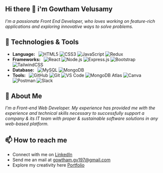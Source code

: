 ## Hi there 👋 i'm Gowtham Velusamy

*I’m a passionate Front End Developer, who loves working on feature-rich applications and exploring innovative ways to solve problems.*

## 🔧 Technologies & Tools

- **Language:&nbsp;&nbsp;** ![HTML5](https://img.shields.io/badge/HTML5-%23E34F26.svg?style=flat&logo=html5&logoColor=white) ![CSS3](https://img.shields.io/badge/CSS3-%231572B6.svg?style=flat&logo=css3&logoColor=white) ![JavaScript](https://img.shields.io/badge/JavaScript-%23F7DF1E.svg?style=flat&logo=javascript&logoColor=black) ![Redux](https://img.shields.io/badge/Redux-%23764ABC.svg?style=flat&logo=redux&logoColor=white)
- **Frameworks:&nbsp;&nbsp;** ![React](https://img.shields.io/badge/React-%2361DAFB.svg?style=flat&logo=react&logoColor=black) ![Node.js](https://img.shields.io/badge/Node.js-%23339933.svg?style=flat&logo=node.js&logoColor=white) ![Express.js](https://img.shields.io/badge/Express.js-%23000000.svg?style=flat&logo=express&logoColor=white) ![Bootstrap](https://img.shields.io/badge/Bootstrap-%23563D7C.svg?style=flat&logo=bootstrap&logoColor=white) ![TailwindCSS](https://img.shields.io/badge/TailwindCSS-%2338B2AC.svg?style=flat&logo=tailwind-css&logoColor=white)
- **Database:&nbsp;&nbsp;** ![MySQL](https://img.shields.io/badge/MySQL-%2300f.svg?style=flat&logo=mysql&logoColor=white) ![MongoDB](https://img.shields.io/badge/MongoDB-%2347A248.svg?style=flat&logo=mongodb&logoColor=white)
- **Tools:&nbsp;&nbsp;** ![GitHub](https://img.shields.io/badge/GitHub-%23181717.svg?style=flat&logo=github&logoColor=white) ![Git](https://img.shields.io/badge/Git-%23F05032.svg?style=flat&logo=git&logoColor=white) ![VS Code](https://img.shields.io/badge/VS%20Code-%23007ACC.svg?style=flat&logo=visual-studio-code&logoColor=white) ![MongoDB Atlas](https://img.shields.io/badge/MongoDB%20Atlas-%2347A248.svg?style=flat&logo=mongodb&logoColor=white) ![Canva](https://img.shields.io/badge/Canva-%2300C4CC.svg?style=flat&logo=canva&logoColor=white) ![Postman](https://img.shields.io/badge/Postman-%23FF6C37.svg?style=flat&logo=postman&logoColor=white) ![Slack](https://img.shields.io/badge/Slack-%234A154B.svg?style=flat&logo=slack&logoColor=white)

## 🚀 About Me

  *I'm a Front-end Web Developer. My experience has provided me with the experience and technical skills necessary to successfully support a company & its IT team with proper & sustainable software solutions in any web-based platform.*

## 📫 How to reach me

  - Connect with me on [LinkedIn](https://www.linkedin.com/in/gowtham-velusamy-7295732b2/)
  - Send me an mail at [gowtham.gv197@gmail.com](https://mail.google.com/mail/u/0/?tab=rm&ogbl#inbox)
  - Explore my creativity here [Portfolio](https://gowtham-velusamy.netlify.app/)

<!--
**Gowthamvsamy/Gowthamvsamy** is a ✨ _special_ ✨ repository because its `README.md` (this file) appears on your GitHub profile.

Here are some ideas to get you started:

- 🔭 I’m currently working on ...
- 🌱 I’m currently learning ...
- 👯 I’m looking to collaborate on ...
- 🤔 I’m looking for help with ...
- 💬 Ask me about ...
- 📫 How to reach me: ...
- 😄 Pronouns: ...
- ⚡ Fun fact: ...
-->
